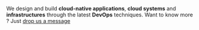 We design and build **cloud-native applications**, **cloud systems** and **infrastructures** through the latest **DevOps** techniques.
Want to know more ? Just [drop us a message](mailto:info@sparkfabrik.com)
